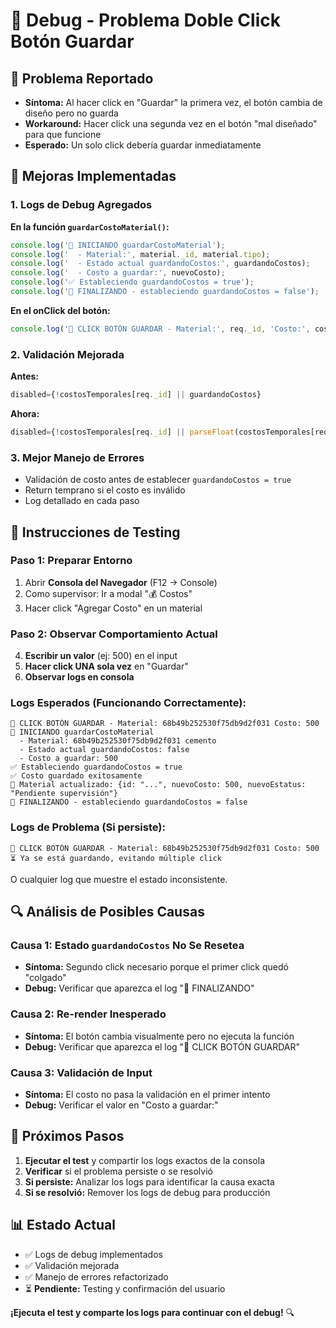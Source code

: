 # 🐛 Debug - Problema Doble Click Botón Guardar

## 🎯 **Problema Reportado**
- **Síntoma:** Al hacer click en "Guardar" la primera vez, el botón cambia de diseño pero no guarda
- **Workaround:** Hacer click una segunda vez en el botón "mal diseñado" para que funcione
- **Esperado:** Un solo click debería guardar inmediatamente

## 🔧 **Mejoras Implementadas**

### **1. Logs de Debug Agregados**

**En la función `guardarCostoMaterial()`:**
```javascript
console.log('🚀 INICIANDO guardarCostoMaterial');
console.log('  - Material:', material._id, material.tipo);
console.log('  - Estado actual guardandoCostos:', guardandoCostos);
console.log('  - Costo a guardar:', nuevoCosto);
console.log('✅ Estableciendo guardandoCostos = true');
console.log('🏁 FINALIZANDO - estableciendo guardandoCostos = false');
```

**En el onClick del botón:**
```javascript
console.log('🔘 CLICK BOTÓN GUARDAR - Material:', req._id, 'Costo:', costosTemporales[req._id]);
```

### **2. Validación Mejorada**
**Antes:**
```javascript
disabled={!costosTemporales[req._id] || guardandoCostos}
```

**Ahora:**
```javascript
disabled={!costosTemporales[req._id] || parseFloat(costosTemporales[req._id] || 0) <= 0 || guardandoCostos}
```

### **3. Mejor Manejo de Errores**
- Validación de costo antes de establecer `guardandoCostos = true`
- Return temprano si el costo es inválido
- Log detallado en cada paso

## 🧪 **Instrucciones de Testing**

### **Paso 1: Preparar Entorno**
1. Abrir **Consola del Navegador** (F12 → Console)
2. Como supervisor: Ir a modal "💰 Costos"
3. Hacer click "Agregar Costo" en un material

### **Paso 2: Observar Comportamiento Actual**
4. **Escribir un valor** (ej: 500) en el input
5. **Hacer click UNA sola vez** en "Guardar"
6. **Observar logs en consola**

### **Logs Esperados (Funcionando Correctamente):**
```
🔘 CLICK BOTÓN GUARDAR - Material: 68b49b252530f75db9d2f031 Costo: 500
🚀 INICIANDO guardarCostoMaterial
  - Material: 68b49b252530f75db9d2f031 cemento
  - Estado actual guardandoCostos: false
  - Costo a guardar: 500
✅ Estableciendo guardandoCostos = true
✅ Costo guardado exitosamente
🔄 Material actualizado: {id: "...", nuevoCosto: 500, nuevoEstatus: "Pendiente supervisión"}
🏁 FINALIZANDO - estableciendo guardandoCostos = false
```

### **Logs de Problema (Si persiste):**
```
🔘 CLICK BOTÓN GUARDAR - Material: 68b49b252530f75db9d2f031 Costo: 500
⏳ Ya se está guardando, evitando múltiple click
```
O cualquier log que muestre el estado inconsistente.

## 🔍 **Análisis de Posibles Causas**

### **Causa 1: Estado `guardandoCostos` No Se Resetea**
- **Síntoma:** Segundo click necesario porque el primer click quedó "colgado"
- **Debug:** Verificar que aparezca el log "🏁 FINALIZANDO"

### **Causa 2: Re-render Inesperado**
- **Síntoma:** El botón cambia visualmente pero no ejecuta la función
- **Debug:** Verificar que aparezca el log "🔘 CLICK BOTÓN GUARDAR"

### **Causa 3: Validación de Input**
- **Síntoma:** El costo no pasa la validación en el primer intento
- **Debug:** Verificar el valor en "Costo a guardar:"

## 🎯 **Próximos Pasos**

1. **Ejecutar el test** y compartir los logs exactos de la consola
2. **Verificar** si el problema persiste o se resolvió
3. **Si persiste:** Analizar los logs para identificar la causa exacta
4. **Si se resolvió:** Remover los logs de debug para producción

## 📊 **Estado Actual**
- ✅ Logs de debug implementados
- ✅ Validación mejorada
- ✅ Manejo de errores refactorizado
- ⏳ **Pendiente:** Testing y confirmación del usuario

**¡Ejecuta el test y comparte los logs para continuar con el debug!** 🔍

